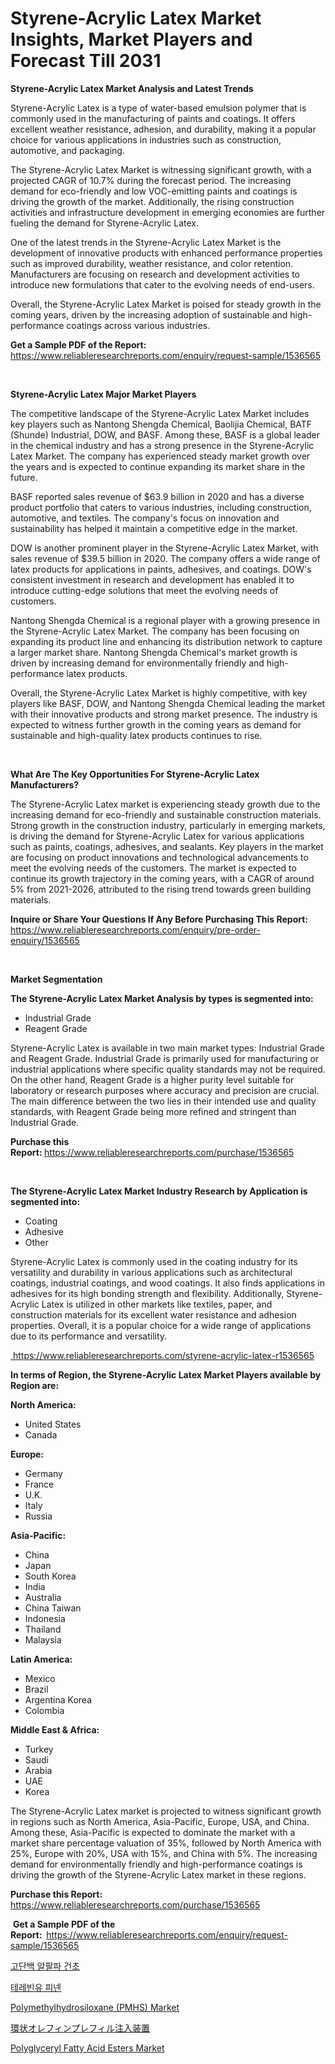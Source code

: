 <p><h1>Styrene-Acrylic Latex Market Insights, Market Players and Forecast Till 2031</h1></p><p><strong>Styrene-Acrylic Latex Market Analysis and Latest Trends</strong></p>
<p><p>Styrene-Acrylic Latex is a type of water-based emulsion polymer that is commonly used in the manufacturing of paints and coatings. It offers excellent weather resistance, adhesion, and durability, making it a popular choice for various applications in industries such as construction, automotive, and packaging.</p><p>The Styrene-Acrylic Latex Market is witnessing significant growth, with a projected CAGR of 10.7% during the forecast period. The increasing demand for eco-friendly and low VOC-emitting paints and coatings is driving the growth of the market. Additionally, the rising construction activities and infrastructure development in emerging economies are further fueling the demand for Styrene-Acrylic Latex.</p><p>One of the latest trends in the Styrene-Acrylic Latex Market is the development of innovative products with enhanced performance properties such as improved durability, weather resistance, and color retention. Manufacturers are focusing on research and development activities to introduce new formulations that cater to the evolving needs of end-users.</p><p>Overall, the Styrene-Acrylic Latex Market is poised for steady growth in the coming years, driven by the increasing adoption of sustainable and high-performance coatings across various industries.</p></p>
<p><strong>Get a Sample PDF of the Report:&nbsp;</strong> <a href="https://www.reliableresearchreports.com/enquiry/request-sample/1536565">https://www.reliableresearchreports.com/enquiry/request-sample/1536565</a></p>
<p>&nbsp;</p>
<p><strong>Styrene-Acrylic Latex Major Market Players</strong></p>
<p><p>The competitive landscape of the Styrene-Acrylic Latex Market includes key players such as Nantong Shengda Chemical, Baolijia Chemical, BATF (Shunde) Industrial, DOW, and BASF. Among these, BASF is a global leader in the chemical industry and has a strong presence in the Styrene-Acrylic Latex Market. The company has experienced steady market growth over the years and is expected to continue expanding its market share in the future.</p><p>BASF reported sales revenue of $63.9 billion in 2020 and has a diverse product portfolio that caters to various industries, including construction, automotive, and textiles. The company's focus on innovation and sustainability has helped it maintain a competitive edge in the market.</p><p>DOW is another prominent player in the Styrene-Acrylic Latex Market, with sales revenue of $39.5 billion in 2020. The company offers a wide range of latex products for applications in paints, adhesives, and coatings. DOW's consistent investment in research and development has enabled it to introduce cutting-edge solutions that meet the evolving needs of customers.</p><p>Nantong Shengda Chemical is a regional player with a growing presence in the Styrene-Acrylic Latex Market. The company has been focusing on expanding its product line and enhancing its distribution network to capture a larger market share. Nantong Shengda Chemical's market growth is driven by increasing demand for environmentally friendly and high-performance latex products.</p><p>Overall, the Styrene-Acrylic Latex Market is highly competitive, with key players like BASF, DOW, and Nantong Shengda Chemical leading the market with their innovative products and strong market presence. The industry is expected to witness further growth in the coming years as demand for sustainable and high-quality latex products continues to rise.</p></p>
<p>&nbsp;</p>
<p><strong>What Are The Key Opportunities For Styrene-Acrylic Latex Manufacturers?</strong></p>
<p><p>The Styrene-Acrylic Latex market is experiencing steady growth due to the increasing demand for eco-friendly and sustainable construction materials. Strong growth in the construction industry, particularly in emerging markets, is driving the demand for Styrene-Acrylic Latex for various applications such as paints, coatings, adhesives, and sealants. Key players in the market are focusing on product innovations and technological advancements to meet the evolving needs of the customers. The market is expected to continue its growth trajectory in the coming years, with a CAGR of around 5% from 2021-2026, attributed to the rising trend towards green building materials.</p></p>
<p><strong>Inquire or Share Your Questions If Any Before Purchasing This Report:</strong> <a href="https://www.reliableresearchreports.com/enquiry/pre-order-enquiry/1536565">https://www.reliableresearchreports.com/enquiry/pre-order-enquiry/1536565</a></p>
<p>&nbsp;</p>
<p><strong>Market Segmentation</strong></p>
<p><strong>The Styrene-Acrylic Latex Market Analysis by types is segmented into:</strong></p>
<p><ul><li>Industrial Grade</li><li>Reagent Grade</li></ul></p>
<p><p>Styrene-Acrylic Latex is available in two main market types: Industrial Grade and Reagent Grade. Industrial Grade is primarily used for manufacturing or industrial applications where specific quality standards may not be required. On the other hand, Reagent Grade is a higher purity level suitable for laboratory or research purposes where accuracy and precision are crucial. The main difference between the two lies in their intended use and quality standards, with Reagent Grade being more refined and stringent than Industrial Grade.</p></p>
<p><strong>Purchase this Report:&nbsp;</strong><a href="https://www.reliableresearchreports.com/purchase/1536565">https://www.reliableresearchreports.com/purchase/1536565</a></p>
<p>&nbsp;</p>
<p><strong>The Styrene-Acrylic Latex Market Industry Research by Application is segmented into:</strong></p>
<p><ul><li>Coating</li><li>Adhesive</li><li>Other</li></ul></p>
<p><p>Styrene-Acrylic Latex is commonly used in the coating industry for its versatility and durability in various applications such as architectural coatings, industrial coatings, and wood coatings. It also finds applications in adhesives for its high bonding strength and flexibility. Additionally, Styrene-Acrylic Latex is utilized in other markets like textiles, paper, and construction materials for its excellent water resistance and adhesion properties. Overall, it is a popular choice for a wide range of applications due to its performance and versatility.</p></p>
<p><a href="https://www.reliableresearchreports.com/styrene-acrylic-latex-r1536565">&nbsp;https://www.reliableresearchreports.com/styrene-acrylic-latex-r1536565</a></p>
<p><strong>In terms of Region, the Styrene-Acrylic Latex Market Players available by Region are:</strong></p>
<p>
    <p> <strong> North America: </strong>
        <ul>
            <li>United States</li>
            <li>Canada</li>
        </ul>
        </p> 
    <p> <strong> Europe: </strong>
        <ul>
            <li>Germany</li>
            <li>France</li>
            <li>U.K.</li>
            <li>Italy</li>
            <li>Russia</li>
        </ul>
        </p> 
    <p> <strong> Asia-Pacific: </strong>
        <ul>
            <li>China</li>
            <li>Japan</li>
            <li>South Korea</li>
            <li>India</li>
            <li>Australia</li>
            <li>China Taiwan</li>
            <li>Indonesia</li>
            <li>Thailand</li>
            <li>Malaysia</li>
        </ul>
        </p> 
    <p> <strong> Latin America: </strong>
        <ul>
            <li>Mexico</li>
            <li>Brazil</li>
            <li>Argentina Korea</li>
            <li>Colombia</li>
        </ul>
        </p> 
    <p> <strong> Middle East & Africa: </strong>
        <ul>
            <li>Turkey</li>
            <li>Saudi</li>
            <li>Arabia</li>
            <li>UAE</li>
            <li>Korea</li>
        </ul>
    </p>
    </p>
<p><p>The Styrene-Acrylic Latex market is projected to witness significant growth in regions such as North America, Asia-Pacific, Europe, USA, and China. Among these, Asia-Pacific is expected to dominate the market with a market share percentage valuation of 35%, followed by North America with 25%, Europe with 20%, USA with 15%, and China with 5%. The increasing demand for environmentally friendly and high-performance coatings is driving the growth of the Styrene-Acrylic Latex market in these regions.</p></p>
<p><strong>Purchase this Report: </strong><a href="https://www.reliableresearchreports.com/purchase/1536565">https://www.reliableresearchreports.com/purchase/1536565</a></p>
<p>&nbsp;<strong>Get a Sample PDF of the Report:&nbsp;&nbsp;</strong><a href="https://www.reliableresearchreports.com/enquiry/request-sample/1536565">https://www.reliableresearchreports.com/enquiry/request-sample/1536565</a></p>
<p><strong></strong></p>
<p><p><a href="https://github.com/khytkeqagplkzqvh/Market-Research-Report-List-2/blob/main/1009049142372.md">고단백 알팔파 건초</a></p><p><a href="https://github.com/TimmyMann6767/Market-Research-Report-List-2/blob/main/8949494142373.md">테레빈유 피넨</a></p><p><a href="https://github.com/abdelrhmankishk22/Market-Research-Report-List-5/blob/main/polymethylhydrosiloxane-pmhs-market.md">Polymethylhydrosiloxane (PMHS) Market</a></p><p><a href="https://github.com/RodHoppe07/Market-Research-Report-List-2/blob/main/6021792136853.md">環状オレフィンプレフィル注入装置</a></p><p><a href="https://github.com/ChiragRp1/Market-Research-Report-List-5/blob/main/polyglyceryl-fatty-acid-esters-market.md">Polyglyceryl Fatty Acid Esters Market</a></p></p>